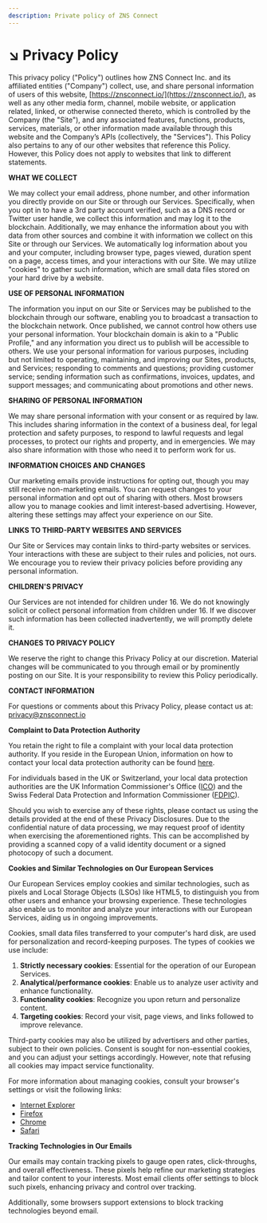 ```yaml
---
description: Private policy of ZNS Connect
---
```


# ↘️ Privacy Policy

This privacy policy ("Policy") outlines how ZNS Connect Inc. and its affiliated entities ("Company") collect, use, and share personal information of users of this website, [https://znsconnect.io/](https://znsconnect.io/), as well as any other media form, channel, mobile website, or application related, linked, or otherwise connected thereto, which is controlled by the Company (the "Site"), and any associated features, functions, products, services, materials, or other information made available through this website and the Company’s APIs (collectively, the "Services"). This Policy also pertains to any of our other websites that reference this Policy. However, this Policy does not apply to websites that link to different statements.

**WHAT WE COLLECT**

We may collect your email address, phone number, and other information you directly provide on our Site or through our Services. Specifically, when you opt in to have a 3rd party account verified, such as a DNS record or Twitter user handle, we collect this information and may log it to the blockchain. Additionally, we may enhance the information about you with data from other sources and combine it with information we collect on this Site or through our Services. We automatically log information about you and your computer, including browser type, pages viewed, duration spent on a page, access times, and your interactions with our Site. We may utilize "cookies" to gather such information, which are small data files stored on your hard drive by a website.

**USE OF PERSONAL INFORMATION**

The information you input on our Site or Services may be published to the blockchain through our software, enabling you to broadcast a transaction to the blockchain network. Once published, we cannot control how others use your personal information. Your blockchain domain is akin to a "Public Profile," and any information you direct us to publish will be accessible to others. We use your personal information for various purposes, including but not limited to operating, maintaining, and improving our Sites, products, and Services; responding to comments and questions; providing customer service; sending information such as confirmations, invoices, updates, and support messages; and communicating about promotions and other news.

**SHARING OF PERSONAL INFORMATION**

We may share personal information with your consent or as required by law. This includes sharing information in the context of a business deal, for legal protection and safety purposes, to respond to lawful requests and legal processes, to protect our rights and property, and in emergencies. We may also share information with those who need it to perform work for us.

**INFORMATION CHOICES AND CHANGES**

Our marketing emails provide instructions for opting out, though you may still receive non-marketing emails. You can request changes to your personal information and opt out of sharing with others. Most browsers allow you to manage cookies and limit interest-based advertising. However, altering these settings may affect your experience on our Site.

**LINKS TO THIRD-PARTY WEBSITES AND SERVICES**

Our Site or Services may contain links to third-party websites or services. Your interactions with these are subject to their rules and policies, not ours. We encourage you to review their privacy policies before providing any personal information.

**CHILDREN'S PRIVACY**

Our Services are not intended for children under 16. We do not knowingly solicit or collect personal information from children under 16. If we discover such information has been collected inadvertently, we will promptly delete it.

**CHANGES TO PRIVACY POLICY**

We reserve the right to change this Privacy Policy at our discretion. Material changes will be communicated to you through email or by prominently posting on our Site. It is your responsibility to review this Policy periodically.

**CONTACT INFORMATION**

For questions or comments about this Privacy Policy, please contact us at:  privacy@znsconnect.io

**Complaint to Data Protection Authority**

You retain the right to file a complaint with your local data protection authority. If you reside in the European Union, information on how to contact your local data protection authority can be found [here](https://edpb.europa.eu/about-edpb/about-edpb/members\_en).

For individuals based in the UK or Switzerland, your local data protection authorities are the UK Information Commissioner's Office ([ICO](https://ico.org.uk/global/contact-us/)) and the Swiss Federal Data Protection and Information Commissioner ([FDPIC](https://www.edoeb.admin.ch/edoeb/en/home/the-fdpic/contact/address.html)).

Should you wish to exercise any of these rights, please contact us using the details provided at the end of these Privacy Disclosures. Due to the confidential nature of data processing, we may request proof of identity when exercising the aforementioned rights. This can be accomplished by providing a scanned copy of a valid identity document or a signed photocopy of such a document.

**Cookies and Similar Technologies on Our European Services**

Our European Services employ cookies and similar technologies, such as pixels and Local Storage Objects (LSOs) like HTML5, to distinguish you from other users and enhance your browsing experience. These technologies also enable us to monitor and analyze your interactions with our European Services, aiding us in ongoing improvements.

Cookies, small data files transferred to your computer's hard disk, are used for personalization and record-keeping purposes. The types of cookies we use include:

1. **Strictly necessary cookies**: Essential for the operation of our European Services.
2. **Analytical/performance cookies**: Enable us to analyze user activity and enhance functionality.
3. **Functionality cookies**: Recognize you upon return and personalize content.
4. **Targeting cookies**: Record your visit, page views, and links followed to improve relevance.

Third-party cookies may also be utilized by advertisers and other parties, subject to their own policies. Consent is sought for non-essential cookies, and you can adjust your settings accordingly. However, note that refusing all cookies may impact service functionality.

For more information about managing cookies, consult your browser's settings or visit the following links:

* [Internet Explorer](https://support.microsoft.com/en-us/help/17442/windows-internet-explorer-delete-manage-cookies)
* [Firefox](https://support.mozilla.org/en-US/kb/enable-and-disable-cookies-website-preferences)
* [Chrome](https://support.google.com/chrome/answer/95647?co=GENIE.Platform%3DDesktop\&hl=en)
* [Safari](https://support.apple.com/guide/safari/manage-cookies-and-website-data-sfri11471/mac)

**Tracking Technologies in Our Emails**

Our emails may contain tracking pixels to gauge open rates, click-throughs, and overall effectiveness. These pixels help refine our marketing strategies and tailor content to your interests. Most email clients offer settings to block such pixels, enhancing privacy and control over tracking.

Additionally, some browsers support extensions to block tracking technologies beyond email.
